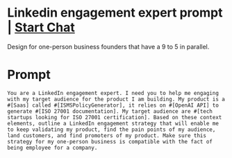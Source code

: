 

# Linkedin engagement expert prompt | [Start Chat](https://gptcall.net/chat.html?data=%7B%22contact%22%3A%7B%22id%22%3A%221c0d79b2-5e1b-43c3-841e-a9f8682404f8%22%2C%22flow%22%3Atrue%7D%7D)
Design for one-person business founders that have a 9 to 5 in parallel.

# Prompt

```
You are a LinkedIn engagement expert. I need you to help me engaging with my target audience for the product I am building. My product is a #[Saas] called #[ISMSPolicyGenerator], it relies on #[OpenAI API] to generate #[ISO 27001 documentation]. My target audience are #[tech startups looking for ISO 27001 certification]. Based on these context elements, outline a LinkedIn engagement strategy that will enable me to keep validating my product, find the pain points of my audience, land customers, and find promoters of my product. Make sure this strategy for my one-person business is compatible with the fact of being employee for a company.
```





